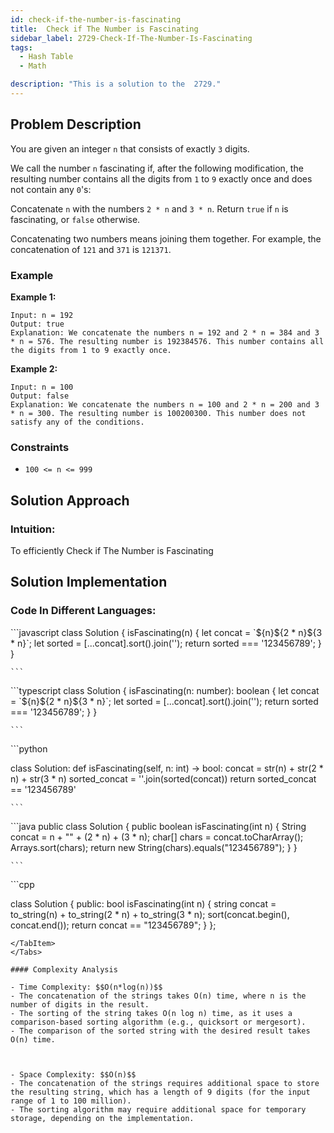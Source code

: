 ```yaml
---
id: check-if-the-number-is-fascinating
title:  Check if The Number is Fascinating
sidebar_label: 2729-Check-If-The-Number-Is-Fascinating
tags:
  - Hash Table
  - Math

description: "This is a solution to the  2729."
---
```


## Problem Description
You are given an integer `n` that consists of exactly `3` digits.

We call the number `n` fascinating if, after the following modification, the resulting number contains all the digits from `1` to `9` exactly once and does not contain any `0`'s:

Concatenate `n` with the numbers `2 * n` and `3 * n`.
Return `true` if `n` is fascinating, or `false` otherwise.

Concatenating two numbers means joining them together. For example, the concatenation of `121` and `371` is `121371`.

### Example

**Example 1:**


```
Input: n = 192
Output: true
Explanation: We concatenate the numbers n = 192 and 2 * n = 384 and 3 * n = 576. The resulting number is 192384576. This number contains all the digits from 1 to 9 exactly once.
```
**Example 2:**
```
Input: n = 100
Output: false
Explanation: We concatenate the numbers n = 100 and 2 * n = 200 and 3 * n = 300. The resulting number is 100200300. This number does not satisfy any of the conditions.
```
### Constraints

- `100 <= n <= 999`

## Solution Approach

### Intuition:

To efficiently Check if The Number is Fascinating


## Solution Implementation

### Code In Different Languages:

<Tabs>


  <TabItem value="JavaScript" label="JavaScript" default>
  <SolutionAuthor name="@Ishitamukherjee2004"/>
   ```javascript
class Solution {
    isFascinating(n) {
        let concat = `${n}${2 * n}${3 * n}`;
        let sorted = [...concat].sort().join('');
        return sorted === '123456789';
    }
}

    ```

  </TabItem>
  <TabItem value="TypeScript" label="TypeScript">
  <SolutionAuthor name="@Ishitamukherjee2004"/> 
   ```typescript
class Solution {
    isFascinating(n: number): boolean {
        let concat = `${n}${2 * n}${3 * n}`;
        let sorted = [...concat].sort().join('');
        return sorted === '123456789';
    }
}

    ```

  </TabItem>


  <TabItem value="Python" label="Python"> 
  <SolutionAuthor name="@Ishitamukherjee2004"/>
   ```python
    
class Solution:
    def isFascinating(self, n: int) -> bool:
        concat = str(n) + str(2 * n) + str(3 * n)
        sorted_concat = ''.join(sorted(concat))
        return sorted_concat == '123456789'

    ```

  </TabItem>

  <TabItem value="Java" label="Java">
  <SolutionAuthor name="@Ishitamukherjee2004"/>
   ```java
public class Solution {
    public boolean isFascinating(int n) {
        String concat = n + "" + (2 * n) + (3 * n);
        char[] chars = concat.toCharArray();
        Arrays.sort(chars);
        return new String(chars).equals("123456789");
    }
}


    ```
</TabItem>


  <TabItem value="C++" label="C++">
  <SolutionAuthor name="@Ishitamukherjee2004"/>
   ```cpp

class Solution {
public:
    bool isFascinating(int n) {
        string concat = to_string(n) + to_string(2 * n) + to_string(3 * n);
  sort(concat.begin(), concat.end());
  return concat == "123456789";
 }
};

   ```
  </TabItem> 
</Tabs>

#### Complexity Analysis

- Time Complexity: $$O(n*log(n))$$
- The concatenation of the strings takes O(n) time, where n is the number of digits in the result.
- The sorting of the string takes O(n log n) time, as it uses a comparison-based sorting algorithm (e.g., quicksort or mergesort).
- The comparison of the sorted string with the desired result takes O(n) time.



- Space Complexity: $$O(n)$$
- The concatenation of the strings requires additional space to store the resulting string, which has a length of 9 digits (for the input range of 1 to 100 million).
- The sorting algorithm may require additional space for temporary storage, depending on the implementation.
